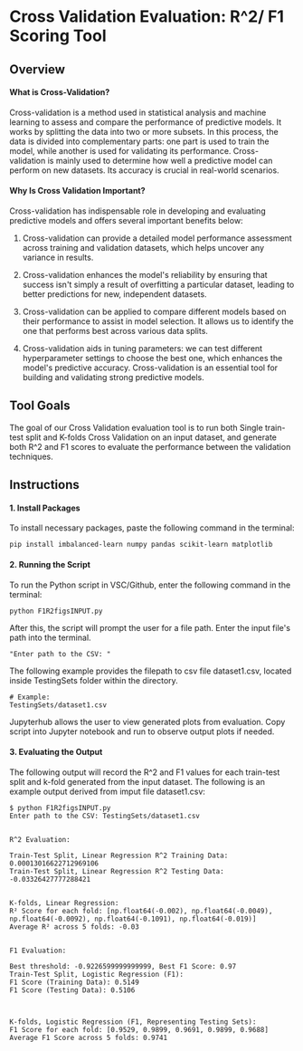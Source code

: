 
# Cross Validation Evaluation: R^2/ F1 Scoring Tool

## Overview

#### What is Cross-Validation?

Cross-validation is a method used in statistical analysis and machine learning to assess and compare the performance of predictive models. It works by splitting the data into two or more subsets. In this process, the data is divided into complementary parts: one part is used to train the model, while another is used for validating its performance.
Cross-validation is mainly used to determine how well a predictive model can perform on new datasets. Its accuracy is crucial in real-world scenarios.

#### Why Is Cross Validation Important?
Cross-validation has indispensable role in developing and evaluating predictive models and offers several important benefits below:
1. Cross-validation can provide a detailed model performance assessment across training and validation datasets, which helps uncover any variance in results. 

2. Cross-validation enhances the model's reliability by ensuring that success isn't simply a result of overfitting a particular dataset, leading to better predictions for new, independent datasets.

3. Cross-validation can be applied to compare different models based on their performance to assist in model selection. It allows us to identify the one that performs best across various data splits.

4. Cross-validation aids in tuning parameters: we can test different hyperparameter settings to choose the best one, which enhances the model's predictive accuracy. Cross-validation is an essential tool for building and validating strong predictive models.

## Tool Goals

The goal of our Cross Validation evaluation tool is to run both Single train-test split and K-folds Cross Validation on an input dataset, and generate both R^2 and F1 scores to evaluate the performance between the validation techniques. 

## Instructions

#### 1. Install Packages

To install necessary packages, paste the following command in the terminal:
```
pip install imbalanced-learn numpy pandas scikit-learn matplotlib
```
#### 2. Running the Script

To run the Python script in VSC/Github, enter the following command in the terminal:
```
python F1R2figsINPUT.py
```
After this, the script will prompt the user for a file path. Enter the input file's path into the terminal. 
```
"Enter path to the CSV: "
```
The following example provides the filepath to csv file dataset1.csv, located inside TestingSets folder within the directory.
```
# Example:
TestingSets/dataset1.csv
```

Jupyterhub allows the user to view generated plots from evaluation. Copy script into Jupyter notebook and run to observe output plots if needed.


#### 3. Evaluating the Output
The following output will record the R^2 and F1 values for each train-test split and k-fold generated from the input dataset. The following is an example output derived from imput file dataset1.csv:
```
$ python F1R2figsINPUT.py
Enter path to the CSV: TestingSets/dataset1.csv
 
 
R^2 Evaluation:
 
Train-Test Split, Linear Regression R^2 Training Data: 
0.00013016622712969106
Train-Test Split, Linear Regression R^2 Testing Data: 
-0.03326427777288421
 
 
K-folds, Linear Regression: 
R² Score for each fold: [np.float64(-0.002), np.float64(-0.0049), np.float64(-0.0092), np.float64(-0.1091), np.float64(-0.019)]
Average R² across 5 folds: -0.03
 
 
F1 Evaluation:
 
Best threshold: -0.9226599999999999, Best F1 Score: 0.97
Train-Test Split, Logistic Regression (F1):
F1 Score (Training Data): 0.5149
F1 Score (Testing Data): 0.5106
 
 

K-folds, Logistic Regression (F1, Representing Testing Sets):
F1 Score for each fold: [0.9529, 0.9899, 0.9691, 0.9899, 0.9688]
Average F1 Score across 5 folds: 0.9741

```
